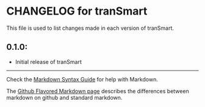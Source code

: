 # CHANGELOG for tranSmart

This file is used to list changes made in each version of tranSmart.

## 0.1.0:

* Initial release of tranSmart

- - -
Check the [Markdown Syntax Guide](http://daringfireball.net/projects/markdown/syntax) for help with Markdown.

The [Github Flavored Markdown page](http://github.github.com/github-flavored-markdown/) describes the differences between markdown on github and standard markdown.

